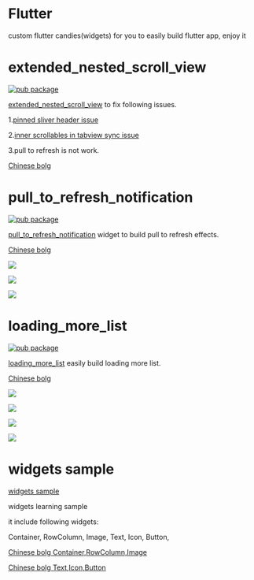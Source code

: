 # Flutter 
custom flutter candies(widgets) for you to easily build flutter app, enjoy it  

# extended_nested_scroll_view

[![pub package](https://img.shields.io/pub/v/extended_nested_scroll_view.svg)](https://pub.dartlang.org/packages/extended_nested_scroll_view)

[extended_nested_scroll_view](https://github.com/zmtzawqlp/Flutter/tree/master/extended_nested_scroll_view) to fix following issues.

1.[pinned sliver header issue](https://github.com/flutter/flutter/issues/22393)

2.[inner scrollables in tabview sync issue](https://github.com/flutter/flutter/issues/21868)

3.pull to refresh is not work.

[Chinese bolg](https://juejin.im/post/5bea43ade51d45544844010a)


# pull_to_refresh_notification

[![pub package](https://img.shields.io/pub/v/pull_to_refresh_notification.svg)](https://pub.dartlang.org/packages/pull_to_refresh_notification)

[pull_to_refresh_notification](https://github.com/zmtzawqlp/Flutter/tree/master/pull_to_refresh_notification) widget to build  pull to refresh effects.

[Chinese bolg](https://juejin.im/post/5bebcc44f265da61682aedb8)

![](https://github.com/zmtzawqlp/Flutter/blob/master/gif/PullToRefreshAppbar.gif)

![](https://github.com/zmtzawqlp/Flutter/blob/master/gif/PullToRefreshHeader.gif)

![](https://github.com/zmtzawqlp/Flutter/blob/master/gif/PullToRefreshImage.gif)

# loading_more_list

[![pub package](https://img.shields.io/pub/v/loading_more_list.svg)](https://pub.dartlang.org/packages/loading_more_list)

[loading_more_list](https://github.com/zmtzawqlp/Flutter/tree/master/loading_more_list) easily build loading more list.

[Chinese bolg](https://juejin.im/post/5bfb9cb7e51d45592b766769)

![](https://github.com/zmtzawqlp/Flutter/blob/master/gif/LoadingMoreListView.gif)

![](https://github.com/zmtzawqlp/Flutter/blob/master/gif/LoadingMoreError.gif)

![](https://github.com/zmtzawqlp/Flutter/blob/master/gif/LoadingMoreMultipleSliver.gif)

![](https://github.com/zmtzawqlp/Flutter/blob/master/gif/LoadingMoreCustomIndicator.gif)

# widgets sample

[widgets sample](https://github.com/zmtzawqlp/Flutter/tree/master/widgets_sample)

widgets learning sample

it include following widgets:

  Container,
  RowColumn,
  Image,
  Text,
  Icon,
  Button,

[Chinese bolg   Container,RowColumn,Image](https://juejin.im/post/5bdfd278e51d45783a42bd3c)

[Chinese bolg   Text,Icon,Button](https://juejin.im/post/5bdfd9ee518825170b10151b)






